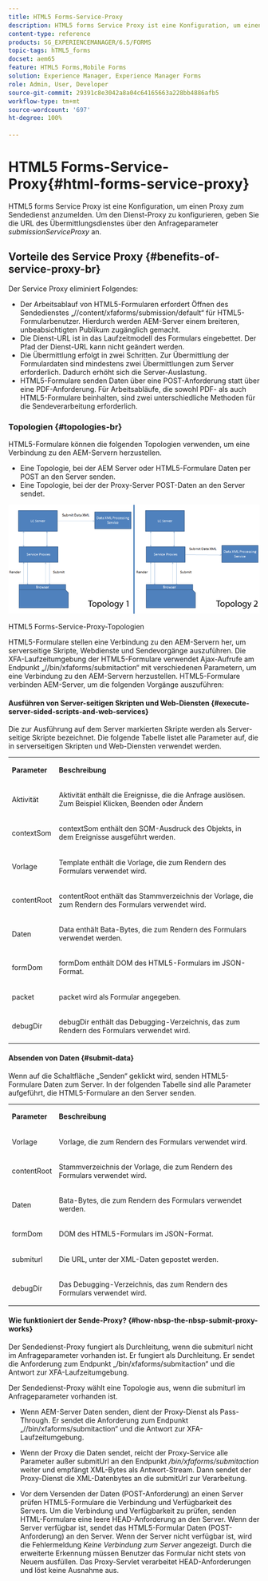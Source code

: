 ```yaml
---
title: HTML5 Forms-Service-Proxy
description: HTML5 forms Service Proxy ist eine Konfiguration, um einen Proxy zum Sendedienst anzumelden. Um den Dienst-Proxy zu konfigurieren, geben Sie die URL des Übermittlungsdienstes über den Anfrageparameter „submissionServiceProxy“ an.
content-type: reference
products: SG_EXPERIENCEMANAGER/6.5/FORMS
topic-tags: hTML5_forms
docset: aem65
feature: HTML5 Forms,Mobile Forms
solution: Experience Manager, Experience Manager Forms
role: Admin, User, Developer
source-git-commit: 29391c8e3042a8a04c64165663a228bb4886afb5
workflow-type: tm+mt
source-wordcount: '697'
ht-degree: 100%

---
```


# HTML5 Forms-Service-Proxy{#html-forms-service-proxy}

HTML5 forms Service Proxy ist eine Konfiguration, um einen Proxy zum Sendedienst anzumelden. Um den Dienst-Proxy zu konfigurieren, geben Sie die URL des Übermittlungsdienstes über den Anfrageparameter *submissionServiceProxy* an.

## Vorteile des Service Proxy {#benefits-of-service-proxy-br}

Der Service Proxy eliminiert Folgendes:

* Der Arbeitsablauf von HTML5-Formularen erfordert Öffnen des Sendedienstes „//content/xfaforms/submission/default“ für HTML5-Formularbenutzer. Hierdurch werden AEM-Server einem breiteren, unbeabsichtigten Publikum zugänglich gemacht.
* Die Dienst-URL ist in das Laufzeitmodell des Formulars eingebettet. Der Pfad der Dienst-URL kann nicht geändert werden.
* Die Übermittlung erfolgt in zwei Schritten. Zur Übermittlung der Formulardaten sind mindestens zwei Übermittlungen zum Server erforderlich. Dadurch erhöht sich die Server-Auslastung.
* HTML5-Formulare senden Daten über eine POST-Anforderung statt über eine PDF-Anforderung. Für Arbeitsabläufe, die sowohl PDF- als auch HTML5-Formulare beinhalten, sind zwei unterschiedliche Methoden für die Sendeverarbeitung erforderlich.

### Topologien {#topologies-br}

HTML5-Formulare können die folgenden Topologien verwenden, um eine Verbindung zu den AEM-Servern herzustellen.

* Eine Topologie, bei der AEM Server oder HTML5-Formulare Daten per POST an den Server senden.
* Eine Topologie, bei der der Proxy-Server POST-Daten an den Server sendet.

![HTML5 forms Service Proxy-Topologien](assets/topology.png)

HTML5 Forms-Service-Proxy-Topologien

HTML5-Formulare stellen eine Verbindung zu den AEM-Servern her, um serverseitige Skripte, Webdienste und Sendevorgänge auszuführen. Die XFA-Laufzeitumgebung der HTML5-Formulare verwendet Ajax-Aufrufe am Endpunkt „//bin/xfaforms/submitaction“ mit verschiedenen Parametern, um eine Verbindung zu den AEM-Servern herzustellen. HTML5-Formulare verbinden AEM-Server, um die folgenden Vorgänge auszuführen:

#### Ausführen von Server-seitigen Skripten und Web-Diensten {#execute-server-sided-scripts-and-web-services}

Die zur Ausführung auf dem Server markierten Skripte werden als Server-seitige Skripte bezeichnet. Die folgende Tabelle listet alle Parameter auf, die in serverseitigen Skripten und Web-Diensten verwendet werden.

<table>
 <tbody>
  <tr>
   <td><p><strong>Parameter</strong></p> </td>
   <td><p><strong>Beschreibung</strong></p> </td>
  </tr>
  <tr>
   <td><p>Aktivität</p> </td>
   <td><p>Aktivität enthält die Ereignisse, die die Anfrage auslösen. Zum Beispiel Klicken, Beenden oder Ändern</p> </td>
  </tr>
  <tr>
   <td><p>contextSom</p> </td>
   <td><p>contextSom enthält den SOM-Ausdruck des Objekts, in dem Ereignisse ausgeführt werden.</p> </td>
  </tr>
  <tr>
   <td><p>Vorlage</p> </td>
   <td><p>Template enthält die Vorlage, die zum Rendern des Formulars verwendet wird.</p> </td>
  </tr>
  <tr>
   <td><p>contentRoot</p> </td>
   <td><p>contentRoot enthält das Stammverzeichnis der Vorlage, die zum Rendern des Formulars verwendet wird.</p> </td>
  </tr>
  <tr>
   <td><p>Daten</p> </td>
   <td><p>Data enthält Bata-Bytes, die zum Rendern des Formulars verwendet werden.</p> </td>
  </tr>
  <tr>
   <td><p>formDom</p> </td>
   <td><p>formDom enthält DOM des HTML5-Formulars im JSON-Format.</p> </td>
  </tr>
  <tr>
   <td><p>packet</p> </td>
   <td><p>packet wird als Formular angegeben.</p> </td>
  </tr>
  <tr>
   <td><p>debugDir</p> </td>
   <td><p>debugDir enthält das Debugging-Verzeichnis, das zum Rendern des Formulars verwendet wird.</p> </td>
  </tr>
 </tbody>
</table>

#### Absenden von Daten {#submit-data}

Wenn auf die Schaltfläche „Senden“ geklickt wird, senden HTML5-Formulare Daten zum Server. In der folgenden Tabelle sind alle Parameter aufgeführt, die HTML5-Formulare an den Server senden.

<table>
 <tbody>
  <tr>
   <td><p><strong>Parameter</strong></p> </td>
   <td><p><strong>Beschreibung</strong></p> </td>
  </tr>
  <tr>
   <td><p>Vorlage</p> </td>
   <td><p>Vorlage, die zum Rendern des Formulars verwendet wird.</p> </td>
  </tr>
  <tr>
   <td><p>contentRoot</p> </td>
   <td><p>Stammverzeichnis der Vorlage, die zum Rendern des Formulars verwendet wird.</p> </td>
  </tr>
  <tr>
   <td><p>Daten</p> </td>
   <td><p>Bata-Bytes, die zum Rendern des Formulars verwendet werden.</p> </td>
  </tr>
  <tr>
   <td><p>formDom</p> </td>
   <td><p>DOM des HTML5-Formulars im JSON-Format.</p> </td>
  </tr>
  <tr>
   <td><p>submiturl</p> </td>
   <td><p>Die URL, unter der XML-Daten gepostet werden.</p> </td>
  </tr>
  <tr>
   <td><p>debugDir</p> </td>
   <td><p>Das Debugging-Verzeichnis, das zum Rendern des Formulars verwendet wird.</p> </td>
  </tr>
 </tbody>
</table>

#### Wie funktioniert der Sende-Proxy? {#how-nbsp-the-nbsp-submit-proxy-works}

Der Sendedienst-Proxy fungiert als Durchleitung, wenn die submiturl nicht im Anfrageparameter vorhanden ist. Er fungiert als Durchleitung. Er sendet die Anforderung zum Endpunkt „/bin/xfaforms/submitaction“ und die Antwort zur XFA-Laufzeitumgebung.

Der Sendedienst-Proxy wählt eine Topologie aus, wenn die submiturl im Anfrageparameter vorhanden ist.

* Wenn AEM-Server Daten senden, dient der Proxy-Dienst als Pass-Through. Er sendet die Anforderung zum Endpunkt „//bin/xfaforms/submitaction“ und die Antwort zur XFA-Laufzeitumgebung.
* Wenn der Proxy die Daten sendet, reicht der Proxy-Service alle Parameter außer submitUrl an den Endpunkt */bin/xfaforms/submitaction* weiter und empfängt XML-Bytes als Antwort-Stream. Dann sendet der Proxy-Dienst die XML-Datenbytes an die submitUrl zur Verarbeitung.

* Vor dem Versenden der Daten (POST-Anforderung) an einen Server prüfen HTML5-Formulare die Verbindung und Verfügbarkeit des Servers. Um die Verbindung und Verfügbarkeit zu prüfen, senden HTML-Formulare eine leere HEAD-Anforderung an den Server. Wenn der Server verfügbar ist, sendet das HTML5-Formular Daten (POST-Anforderung) an den Server. Wenn der Server nicht verfügbar ist, wird die Fehlermeldung *Keine Verbindung zum Server* angezeigt. Durch die erweiterte Erkennung müssen Benutzer das Formular nicht stets von Neuem ausfüllen. Das Proxy-Servlet verarbeitet HEAD-Anforderungen und löst keine Ausnahme aus.
